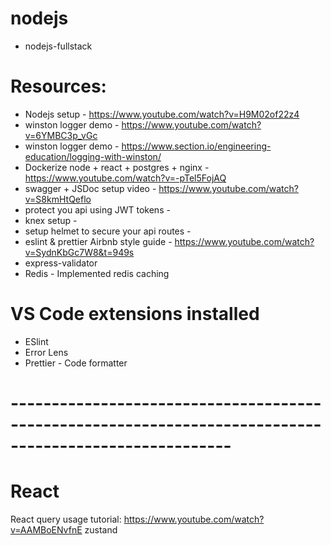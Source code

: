 # nodejs

- nodejs-fullstack

# Resources:

- Nodejs setup - https://www.youtube.com/watch?v=H9M02of22z4
- winston logger demo - https://www.youtube.com/watch?v=6YMBC3p_vGc
- winston logger demo - https://www.section.io/engineering-education/logging-with-winston/
- Dockerize node + react + postgres + nginx - https://www.youtube.com/watch?v=-pTel5FojAQ
- swagger + JSDoc setup video - https://www.youtube.com/watch?v=S8kmHtQeflo
- protect you api using JWT tokens -
- knex setup -
- setup helmet to secure your api routes -
- eslint & prettier Airbnb style guide - https://www.youtube.com/watch?v=SydnKbGc7W8&t=949s
- express-validator
- Redis - Implemented redis caching

# VS Code extensions installed

- ESlint
- Error Lens
- Prettier - Code formatter

# -------------------------------------------------------------------------------------------------------

# React

React query usage tutorial: https://www.youtube.com/watch?v=AAMBoENvfnE
zustand
